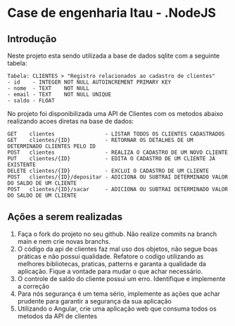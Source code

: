 # Case de engenharia Itau - .NodeJS

## Introdução
Neste projeto esta sendo utilizada a base de dados sqlite com a seguinte tabela:

    Tabela: CLIENTES > "Registro relacionados ao cadastro de clientes"
	- id    - INTEGER NOT NULL AUTOINCREMENT PRIMARY KEY
	- nome  - TEXT    NOT NULL
	- email - TEXT    NOT NULL UNIQUE
	- saldo - FLOAT

No projeto foi disponibilizada uma API de Clientes com os metodos abaixo realizando acoes diretas na base de dados:

	GET    clientes                - LISTAR TODOS OS CLIENTES CADASTRADOS
	GET    clientes/{ID}           - RETORNAR OS DETALHES DE UM DETERMINADO CLIENTES PELO ID
	POST   clientes                - REALIZA O CADASTRO DE UM NOVO CLIENTE
	PUT    clientes/{ID}           - EDITA O CADASTRO DE UM CLIENTE JÁ EXISTENTE
	DELETE clientes/{ID}           - EXCLUI O CADASTRO DE UM CLIENTE
	POST   clientes/{ID}/depositar - ADICIONA OU SUBTRAI DETERMINADO VALOR DO SALDO DE UM CLIENTE
    POST   clientes/{ID}/sacar     - ADICIONA OU SUBTRAI DETERMINADO VALOR DO SALDO DE UM CLIENTE

## Ações a serem realizadas
1. Faça o fork do projeto no seu github. Não realize commits na branch main e nem crie novas branchs.
2. O código da api de clientes faz mal uso dos objetos, não segue boas práticas e não possui qualidade. Refatore o codigo utilizando as melhores bibliotecas, praticas, patterns e garanta a qualidade da aplicação. Fique a vontade para mudar o que achar necessário.
3. O controle de saldo do cliente possui um erro. Identifique e implemente a correção
4. Para nós segurança é um tema sério, implemente as ações que achar prudente para garantir a segurança da sua aplicação
5. Utilizando o Angular, crie uma aplicação web  que consuma todos os metodos da API de clientes


